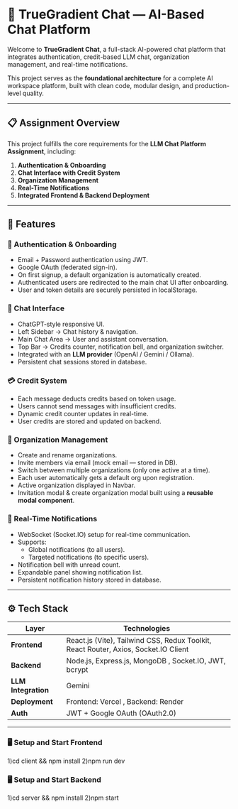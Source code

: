 # 🤖 TrueGradient Chat — AI-Based Chat Platform

Welcome to **TrueGradient Chat**, a full-stack AI-powered chat platform that integrates authentication, credit-based LLM chat, organization management, and real-time notifications.

This project serves as the **foundational architecture** for a complete AI workspace platform, built with clean code, modular design, and production-level quality.

---

## 📋 Assignment Overview

This project fulfills the core requirements for the **LLM Chat Platform Assignment**, including:

1. **Authentication & Onboarding**
2. **Chat Interface with Credit System**
3. **Organization Management**
4. **Real-Time Notifications**
5. **Integrated Frontend & Backend Deployment**

---

## 🧩 Features

### 🔐 Authentication & Onboarding
- Email + Password authentication using JWT.
- Google OAuth (federated sign-in).
- On first signup, a default organization is automatically created.
- Authenticated users are redirected to the main chat UI after onboarding.
- User and token details are securely persisted in localStorage.

### 💬 Chat Interface
- ChatGPT-style responsive UI.
- Left Sidebar → Chat history & navigation.
- Main Chat Area → User and assistant conversation.
- Top Bar → Credits counter, notification bell, and organization switcher.
- Integrated with an **LLM provider** (OpenAI / Gemini / Ollama).
- Persistent chat sessions stored in database.

### 💳 Credit System
- Each message deducts credits based on token usage.
- Users cannot send messages with insufficient credits.
- Dynamic credit counter updates in real-time.
- User credits are stored and updated on backend.

### 🏢 Organization Management
- Create and rename organizations.
- Invite members via email (mock email — stored in DB).
- Switch between multiple organizations (only one active at a time).
- Each user automatically gets a default org upon registration.
- Active organization displayed in Navbar.
- Invitation modal & create organization modal built using a **reusable modal component**.

### 🔔 Real-Time Notifications
- WebSocket (Socket.IO) setup for real-time communication.
- Supports:
  - Global notifications (to all users).
  - Targeted notifications (to specific users).
- Notification bell with unread count.
- Expandable panel showing notification list.
- Persistent notification history stored in database.

---

## ⚙️ Tech Stack

| Layer | Technologies |
|-------|---------------|
| **Frontend** | React.js (Vite), Tailwind CSS, Redux Toolkit, React Router, Axios, Socket.IO Client |
| **Backend** | Node.js, Express.js, MongoDB , Socket.IO, JWT, bcrypt |
| **LLM Integration** |  Gemini 
| **Deployment** | Frontend: Vercel , Backend: Render 
| **Auth** | JWT + Google OAuth (OAuth2.0) |

---



### 🖥️ Setup and Start Frontend
1)cd client && npm install
2)npm run dev


### 🖥️ Setup and Start Backend
1)cd server && npm install
2)npm start
